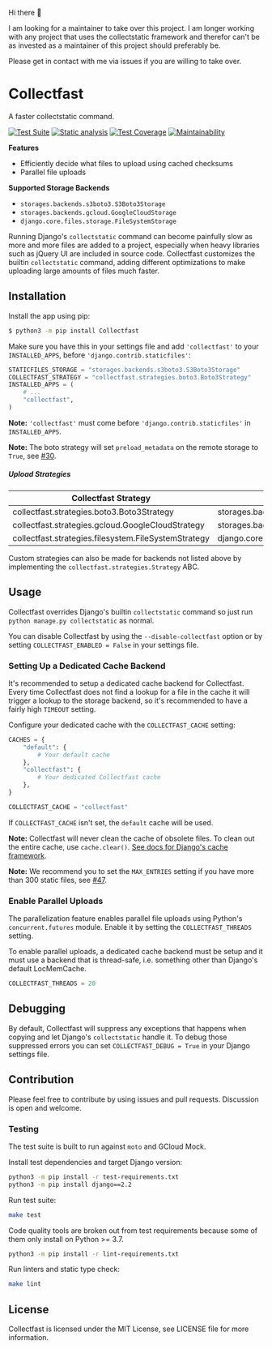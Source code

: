 Hi there 👋

I am looking for a maintainer to take over this project. I am longer working
with any project that uses the collectstatic framework and therefor can't be as
invested as a maintainer of this project should preferably be.

Please get in contact with me via issues if you are willing to take over.

# Collectfast

A faster collectstatic command.

[![Test Suite](https://github.com/antonagestam/collectfast/workflows/Test%20Suite/badge.svg)](https://github.com/antonagestam/collectfast/actions?query=workflow%3A%22Test+Suite%22+branch%3Amaster)
[![Static analysis](https://github.com/antonagestam/collectfast/workflows/Static%20analysis/badge.svg?branch=master)](https://github.com/antonagestam/collectfast/actions?query=workflow%3A%22Static+analysis%22+branch%3Amaster)
[![Test Coverage](https://api.codeclimate.com/v1/badges/ae25f7543fea0bbccb01/test_coverage)](https://codeclimate.com/github/antonagestam/collectfast/test_coverage)
[![Maintainability](https://api.codeclimate.com/v1/badges/ae25f7543fea0bbccb01/maintainability)](https://codeclimate.com/github/antonagestam/collectfast/maintainability)

**Features**

- Efficiently decide what files to upload using cached checksums
- Parallel file uploads

**Supported Storage Backends**

- `storages.backends.s3boto3.S3Boto3Storage`
- `storages.backends.gcloud.GoogleCloudStorage`
- `django.core.files.storage.FileSystemStorage`

Running Django's `collectstatic` command can become painfully slow as more and
more files are added to a project, especially when heavy libraries such as
jQuery UI are included in source code. Collectfast customizes the builtin
`collectstatic` command, adding different optimizations to make uploading large
amounts of files much faster.


## Installation

Install the app using pip:

```bash
$ python3 -m pip install Collectfast
```

Make sure you have this in your settings file and add `'collectfast'` to your
`INSTALLED_APPS`, before `'django.contrib.staticfiles'`:

```python
STATICFILES_STORAGE = "storages.backends.s3boto3.S3Boto3Storage"
COLLECTFAST_STRATEGY = "collectfast.strategies.boto3.Boto3Strategy"
INSTALLED_APPS = (
    # ...
    "collectfast",
)
```

**Note:** `'collectfast'` must come before `'django.contrib.staticfiles'` in
`INSTALLED_APPS`.

**Note:** The boto strategy will set `preload_metadata` on the remote storage
to `True`, see [#30][issue-30].

[issue-30]: https://github.com/antonagestam/collectfast/issues/30

##### Upload Strategies

Collectfast Strategy|Storage Backend
---|---
collectfast.strategies.boto3.Boto3Strategy|storages.backends.s3boto3.S3Boto3Storage
collectfast.strategies.gcloud.GoogleCloudStrategy|storages.backends.gcloud.GoogleCloudStorage
collectfast.strategies.filesystem.FileSystemStrategy|django.core.files.storage.FileSystemStorage

Custom strategies can also be made for backends not listed above by
implementing the `collectfast.strategies.Strategy` ABC.


## Usage

Collectfast overrides Django's builtin `collectstatic` command so just run
`python manage.py collectstatic` as normal.

You can disable Collectfast by using the `--disable-collectfast` option or by
setting `COLLECTFAST_ENABLED = False` in your settings file.

### Setting Up a Dedicated Cache Backend

It's recommended to setup a dedicated cache backend for Collectfast. Every time
Collectfast does not find a lookup for a file in the cache it will trigger a
lookup to the storage backend, so it's recommended to have a fairly high
`TIMEOUT` setting.

Configure your dedicated cache with the `COLLECTFAST_CACHE` setting:

```python
CACHES = {
    "default": {
        # Your default cache
    },
    "collectfast": {
        # Your dedicated Collectfast cache
    },
}

COLLECTFAST_CACHE = "collectfast"
```

If `COLLECTFAST_CACHE` isn't set, the `default` cache will be used.

**Note:** Collectfast will never clean the cache of obsolete files. To clean
out the entire cache, use `cache.clear()`. [See docs for Django's cache
framework][django-cache].

**Note:** We recommend you to set the `MAX_ENTRIES` setting if you have more
than 300 static files, see [#47][issue-47].

[django-cache]: https://docs.djangoproject.com/en/stable/topics/cache/
[issue-47]: https://github.com/antonagestam/collectfast/issues/47

### Enable Parallel Uploads

The parallelization feature enables parallel file uploads using Python's
`concurrent.futures` module. Enable it by setting the `COLLECTFAST_THREADS`
setting.

To enable parallel uploads, a dedicated cache backend must be setup and it must
use a backend that is thread-safe, i.e. something other than Django's default
LocMemCache.

```python
COLLECTFAST_THREADS = 20
```


## Debugging

By default, Collectfast will suppress any exceptions that happens when copying
and let Django's `collectstatic` handle it. To debug those suppressed errors
you can set `COLLECTFAST_DEBUG = True` in your Django settings file.


## Contribution

Please feel free to contribute by using issues and pull requests. Discussion is
open and welcome.

### Testing

The test suite is built to run against `moto` and GCloud Mock.

Install test dependencies and target Django version:

```bash
python3 -m pip install -r test-requirements.txt
python3 -m pip install django==2.2
```

Run test suite:

```bash
make test
```

Code quality tools are broken out from test requirements because some of them
only install on Python >= 3.7.

```bash
python3 -m pip install -r lint-requirements.txt
```

Run linters and static type check:

```bash
make lint
```


## License

Collectfast is licensed under the MIT License, see LICENSE file for more
information.
